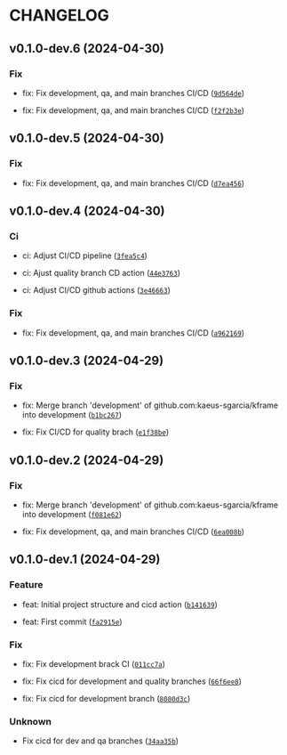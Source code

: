 # CHANGELOG



## v0.1.0-dev.6 (2024-04-30)

### Fix

* fix: Fix development, qa, and main branches CI/CD ([`9d564de`](https://github.com/kaeus-sgarcia/kframe/commit/9d564de47ff9b498f81c2bcc24aa80043a9298b7))

* fix: Fix development, qa, and main branches CI/CD ([`f2f2b3e`](https://github.com/kaeus-sgarcia/kframe/commit/f2f2b3e22e28fc370a62b82fd2fb9cf7682c0c74))


## v0.1.0-dev.5 (2024-04-30)

### Fix

* fix: Fix development, qa, and main branches CI/CD ([`d7ea456`](https://github.com/kaeus-sgarcia/kframe/commit/d7ea4562c3d928143106732ba57fe7dc3e7661ae))


## v0.1.0-dev.4 (2024-04-30)

### Ci

* ci: Adjust CI/CD pipeline ([`3fea5c4`](https://github.com/kaeus-sgarcia/kframe/commit/3fea5c4ea729e36729ceceac192669b7d996ab2c))

* ci: Ajust quality branch CD action ([`44e3763`](https://github.com/kaeus-sgarcia/kframe/commit/44e3763645670ec6a0171b19a16ed90aedbd04fd))

* ci: Adjust CI/CD github actions ([`3e46663`](https://github.com/kaeus-sgarcia/kframe/commit/3e46663ca5fda365e23b39883162e8e262f920a4))

### Fix

* fix: Fix development, qa, and main branches CI/CD ([`a962169`](https://github.com/kaeus-sgarcia/kframe/commit/a962169c5c922ed28b2498aa803740c31cb0f7e0))


## v0.1.0-dev.3 (2024-04-29)

### Fix

* fix: Merge branch &#39;development&#39; of github.com:kaeus-sgarcia/kframe into development ([`b1bc267`](https://github.com/kaeus-sgarcia/kframe/commit/b1bc267397fb7d1db881b72a1871c263f76a2db2))

* fix: Fix CI/CD for quality brach ([`e1f38be`](https://github.com/kaeus-sgarcia/kframe/commit/e1f38be61726b911b7bce4de8b5771e2f70faf73))


## v0.1.0-dev.2 (2024-04-29)

### Fix

* fix: Merge branch &#39;development&#39; of github.com:kaeus-sgarcia/kframe into development ([`f081e62`](https://github.com/kaeus-sgarcia/kframe/commit/f081e624fc19536235ab6688303e503da660aa65))

* fix: Fix development, qa, and main branches CI/CD ([`6ea008b`](https://github.com/kaeus-sgarcia/kframe/commit/6ea008b06782bb10ff706f01d87603711813fa73))


## v0.1.0-dev.1 (2024-04-29)

### Feature

* feat: Initial project structure and cicd action ([`b141639`](https://github.com/kaeus-sgarcia/kframe/commit/b141639b901d8b79c23fbdb7880dce423cfe013f))

* feat: First commit ([`fa2915e`](https://github.com/kaeus-sgarcia/kframe/commit/fa2915e22b2c9acc6cf81d7a1408f4306313d671))

### Fix

* fix: Fix development brack CI ([`011cc7a`](https://github.com/kaeus-sgarcia/kframe/commit/011cc7a23bca7c62f8dd6877d9b988aa02c9646e))

* fix: Fix cicd for development and quality branches ([`66f6ee8`](https://github.com/kaeus-sgarcia/kframe/commit/66f6ee88b8a6c7e8f980b01d72b7bc8c1a982f4f))

* fix: Fix cicd for development branch ([`8080d3c`](https://github.com/kaeus-sgarcia/kframe/commit/8080d3c6acefe0d2e7efc8f8c5c7ac1b2b9a1711))

### Unknown

* Fix cicd for dev and qa branches ([`34aa35b`](https://github.com/kaeus-sgarcia/kframe/commit/34aa35bb7485adaafee08ee7ac1c47a8d45c2d20))
